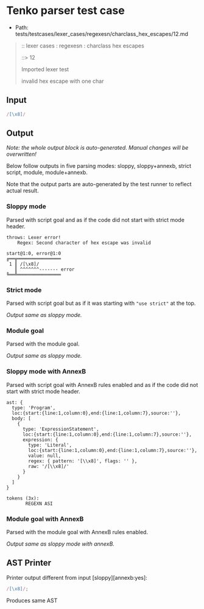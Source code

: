 # Tenko parser test case

- Path: tests/testcases/lexer_cases/regexesn/charclass_hex_escapes/12.md

> :: lexer cases : regexesn : charclass hex escapes
>
> ::> 12
>
> Imported lexer test
>
> invalid hex escape with one char

## Input

`````js
/[\x8]/
`````

## Output

_Note: the whole output block is auto-generated. Manual changes will be overwritten!_

Below follow outputs in five parsing modes: sloppy, sloppy+annexb, strict script, module, module+annexb.

Note that the output parts are auto-generated by the test runner to reflect actual result.

### Sloppy mode

Parsed with script goal and as if the code did not start with strict mode header.

`````
throws: Lexer error!
    Regex: Second character of hex escape was invalid

start@1:0, error@1:0
╔══╦════════════════
 1 ║ /[\x8]/
   ║ ^^^^^^^------- error
╚══╩════════════════

`````

### Strict mode

Parsed with script goal but as if it was starting with `"use strict"` at the top.

_Output same as sloppy mode._

### Module goal

Parsed with the module goal.

_Output same as sloppy mode._

### Sloppy mode with AnnexB

Parsed with script goal with AnnexB rules enabled and as if the code did not start with strict mode header.

`````
ast: {
  type: 'Program',
  loc:{start:{line:1,column:0},end:{line:1,column:7},source:''},
  body: [
    {
      type: 'ExpressionStatement',
      loc:{start:{line:1,column:0},end:{line:1,column:7},source:''},
      expression: {
        type: 'Literal',
        loc:{start:{line:1,column:0},end:{line:1,column:7},source:''},
        value: null,
        regex: { pattern: '[\\x8]', flags: '' },
        raw: '/[\\x8]/'
      }
    }
  ]
}

tokens (3x):
       REGEXN ASI
`````

### Module goal with AnnexB

Parsed with the module goal with AnnexB rules enabled.

_Output same as sloppy mode with annexB._

## AST Printer

Printer output different from input [sloppy][annexb:yes]:

````js
/[\x8]/;
````

Produces same AST

